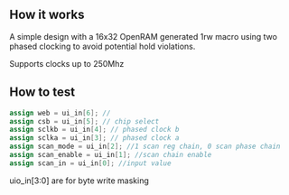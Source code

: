 <!---

This file is used to generate your project datasheet. Please fill in the information below and delete any unused
sections.

You can also include images in this folder and reference them in the markdown. Each image must be less than
512 kb in size, and the combined size of all images must be less than 1 MB.
-->

## How it works

A simple design with a 16x32 OpenRAM generated 1rw macro using two phased clocking to avoid potential hold violations.

Supports clocks up to 250Mhz

## How to test

```verilog
assign web = ui_in[6]; //
assign csb = ui_in[5]; // chip select
assign sclkb = ui_in[4]; // phased clock b
assign sclka = ui_in[3]; // phased clock a
assign scan_mode = ui_in[2]; //1 scan reg chain, 0 scan phase chain
assign scan_enable = ui_in[1]; //scan chain enable
assign scan_in = ui_in[0]; //input value
```

uio_in[3:0] are for byte write masking